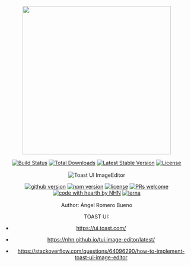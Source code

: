 <style>
    div{
        margin-top: 1rem;
    }
</style>
<div align="center"> 
    <p align="center"><a href="https://laravel.com" target="_blank"><img src="https://raw.githubusercontent.com/laravel/art/master/logo-lockup/5%20SVG/2%20CMYK/1%20Full%20Color/laravel-logolockup-cmyk-red.svg" width="400"></a></p>
<p align="center" dir="auto">
<a href="https://travis-ci.org/laravel/framework" rel="nofollow"><img src="https://camo.githubusercontent.com/fa459b08edcef0a72eaec3b515452fa09f6efb1282166209476903af384e145c/68747470733a2f2f7472617669732d63692e6f72672f6c61726176656c2f6672616d65776f726b2e737667" alt="Build Status" data-canonical-src="https://travis-ci.org/laravel/framework.svg" style="max-width: 100%;"></a>
<a href="https://packagist.org/packages/laravel/framework" rel="nofollow"><img src="https://camo.githubusercontent.com/edce12023a516c393bb2b00207b812c70673392af971dfdb389219a3e973e3b4/68747470733a2f2f696d672e736869656c64732e696f2f7061636b61676973742f64742f6c61726176656c2f6672616d65776f726b" alt="Total Downloads" data-canonical-src="https://img.shields.io/packagist/dt/laravel/framework" style="max-width: 100%;"></a>
<a href="https://packagist.org/packages/laravel/framework" rel="nofollow"><img src="https://camo.githubusercontent.com/1e193601773cb46eadd045bf33db8176613c433c9d35fe9eb38986d547ec8e76/68747470733a2f2f696d672e736869656c64732e696f2f7061636b61676973742f762f6c61726176656c2f6672616d65776f726b" alt="Latest Stable Version" data-canonical-src="https://img.shields.io/packagist/v/laravel/framework" style="max-width: 100%;"></a>
<a href="https://packagist.org/packages/laravel/framework" rel="nofollow"><img src="https://camo.githubusercontent.com/6cb41a4ecf844e610d9b2e0f709dcd3456a5b41aba8989129df66708a86e8329/68747470733a2f2f696d672e736869656c64732e696f2f7061636b61676973742f6c2f6c61726176656c2f6672616d65776f726b" alt="License" data-canonical-src="https://img.shields.io/packagist/l/laravel/framework" style="max-width: 100%;"></a>
</p>
</div>


<div align="center"> 
    <img  align="center" src="https://user-images.githubusercontent.com/35218826/40895380-0b9f4cd6-67ea-11e8-982f-18121daa3a04.png" alt="Toast UI ImageEditor" style="max-width: 100%;">

<p dir="auto"><a href="https://github.com/nhn/tui.image-editor/releases/latest"><img src="https://camo.githubusercontent.com/8f401d9c5900419892615780a44580019fe9edd1bc176ae4b04508402358b0ff/68747470733a2f2f696d672e736869656c64732e696f2f6769746875622f72656c656173652f6e686e2f7475692e696d6167652d656469746f722e737667" alt="github version" data-canonical-src="https://img.shields.io/github/release/nhn/tui.image-editor.svg" style="max-width: 100%;"></a>
<a href="https://www.npmjs.com/package/tui-image-editor" rel="nofollow"><img src="https://camo.githubusercontent.com/437d729b28df92025011263877f32eedeab8f03ef3cdba536fd2ab23877a91a7/68747470733a2f2f696d672e736869656c64732e696f2f6e706d2f762f7475692d696d6167652d656469746f722e737667" alt="npm version" data-canonical-src="https://img.shields.io/npm/v/tui-image-editor.svg" style="max-width: 100%;"></a>
<a href="https://github.com/nhn/tui.image-editor/blob/master/LICENSE"><img src="https://camo.githubusercontent.com/9ea2f48d860bc7c7e6a6587c196725efb7d097d87c097535d99c5e0885e25277/68747470733a2f2f696d672e736869656c64732e696f2f6769746875622f6c6963656e73652f6e686e2f7475692e696d6167652d656469746f722e737667" alt="license" data-canonical-src="https://img.shields.io/github/license/nhn/tui.image-editor.svg" style="max-width: 100%;"></a>
<a href="https://github.com/nhn/tui.image-editor/issues?q=is%3Aissue+is%3Aopen+label%3A%22help+wanted%22"><img src="https://camo.githubusercontent.com/e10e424cff735773e01af03ad1f573f61bd0e353ab48c75419d003f0982842e0/68747470733a2f2f696d672e736869656c64732e696f2f62616467652f5052732d77656c636f6d652d6666363962342e737667" alt="PRs welcome" data-canonical-src="https://img.shields.io/badge/PRs-welcome-ff69b4.svg" style="max-width: 100%;"></a>
<a href="https://github.com/nhn"><img src="https://camo.githubusercontent.com/e3c5b8ddcf160d97d2b29659c63805ba128672dee11938e49282215b3c96d50e/68747470733a2f2f696d672e736869656c64732e696f2f62616467652f2533432532462533452532307769746825323025453225393925413525323062792d4e484e2d6666313431342e737667" alt="code with hearth by NHN" data-canonical-src="https://img.shields.io/badge/%3C%2F%3E%20with%20%E2%99%A5%20by-NHN-ff1414.svg" style="max-width: 100%;"></a>
<a href="https://lerna.js.org/" rel="nofollow"><img src="https://camo.githubusercontent.com/3bc63f921dd60bac6d91aa900ef570c928b2aa4c2124ed23647e8fe9d2232853/68747470733a2f2f696d672e736869656c64732e696f2f62616467652f6d61696e7461696e6564253230776974682d6c65726e612d6363303066662e737667" alt="lerna" data-canonical-src="https://img.shields.io/badge/maintained%20with-lerna-cc00ff.svg" style="max-width: 100%;"></a></p>
</div>


<div align="center">
    Author: Ángel Romero Bueno

TOAST UI:
- https://ui.toast.com/

- https://nhn.github.io/tui.image-editor/latest/

- https://stackoverflow.com/questions/64096290/how-to-implement-toast-ui-image-editor

</div>

